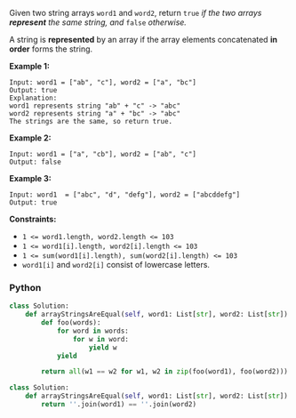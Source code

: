 Given two string arrays  `word1`  and  `word2`, return  `true` _if the two arrays  **represent**  the same string,
and_ `false` _otherwise._<br>

A string is  **represented**  by an array if the array elements concatenated  **in order**  forms the string.

**Example 1:**

```
Input: word1 = ["ab", "c"], word2 = ["a", "bc"]
Output: true
Explanation:
word1 represents string "ab" + "c" -> "abc"
word2 represents string "a" + "bc" -> "abc"
The strings are the same, so return true.
```

**Example 2:**

```
Input: word1 = ["a", "cb"], word2 = ["ab", "c"]
Output: false
```

**Example 3:**

```
Input: word1  = ["abc", "d", "defg"], word2 = ["abcddefg"]
Output: true
```

**Constraints:**

- `1 <= word1.length, word2.length <= 103`
- `1 <= word1[i].length, word2[i].length <= 103`
- `1 <= sum(word1[i].length), sum(word2[i].length) <= 103`
- `word1[i]`  and  `word2[i]`  consist of lowercase letters.

### Python

```python
class Solution:
    def arrayStringsAreEqual(self, word1: List[str], word2: List[str]) -> bool:
        def foo(words):
            for word in words:
                for w in word:
                    yield w
            yield

        return all(w1 == w2 for w1, w2 in zip(foo(word1), foo(word2)))
```

```python
class Solution:
    def arrayStringsAreEqual(self, word1: List[str], word2: List[str]) -> bool:
        return ''.join(word1) == ''.join(word2)
```

